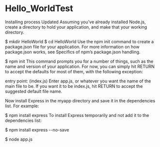 # Hello_WorldTest
Installing process Updated Assuming you’ve already installed Node.js, create a directory to hold your application, and make that your working directory.

$ mkdir HelloWorld $ cd HelloWorld Use the npm init command to create a package.json file for your application. For more information on how package.json works, see Specifics of npm’s package.json handling.

$ npm init This command prompts you for a number of things, such as the name and version of your application. For now, you can simply hit RETURN to accept the defaults for most of them, with the following exception:

entry point: (index.js) Enter app.js, or whatever you want the name of the main file to be. If you want it to be index.js, hit RETURN to accept the suggested default file name.

Now install Express in the myapp directory and save it in the dependencies list. For example:

$ npm install express To install Express temporarily and not add it to the dependencies list:

$ npm install express --no-save

$ node app.js
